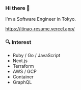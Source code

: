 ### Hi there 👋

I'm a Software Engineer in Tokyo.

https://itinao-resume.vercel.app/

### 🔍 Interest

* Ruby / Go / JavaScript
* Next.js
* Terraform
* AWS / GCP
* Container
* GraphQL

<!--
**itinao/itinao** is a ✨ _special_ ✨ repository because its `README.md` (this file) appears on your GitHub profile.

Here are some ideas to get you started:

- 🔭 I’m currently working on ...
- 🌱 I’m currently learning ...
- 👯 I’m looking to collaborate on ...
- 🤔 I’m looking for help with ...
- 💬 Ask me about ...
- 📫 How to reach me: ...
- 😄 Pronouns: ...
- ⚡ Fun fact: ...
-->
